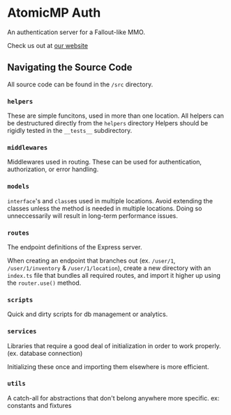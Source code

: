 # AtomicMP Auth
An authentication server for a Fallout-like MMO.

Check us out at [our website](http://www.atomicmp.com/)


## Navigating the Source Code

All source code can be found in the `/src` directory.

### `helpers`
These are simple funcitons, used in more than one location.
All helpers can be destructured directly from the `helpers` directory
Helpers should be rigidly tested in the `__tests__` subdirectory.

### `middlewares`
Middlewares used in routing.
These can be used for authentication, authorization, or error handling.

### `models`
`interface`'s and `class`es used in multiple locations.
Avoid extending the classes unless the method is needed in multiple locations. Doing so unneccessarily will result in long-term performance issues.

### `routes`
The endpoint definitions of the Express server.

When creating an endpoint that branches out (ex. `/user/1`, `/user/1/inventory` & `/user/1/location`), create a new directory with an `index.ts` file that bundles all required routes, and import it higher up using the `router.use()` method.

### `scripts`
Quick and dirty scripts for db management or analytics.

### `services`
Libraries that require a good deal of initialization in order to work properly. (ex. database connection)

Initializing these once and importing them elsewhere is more efficient.

### `utils`
A catch-all for abstractions that don't belong anywhere more specific.
ex: constants and fixtures
